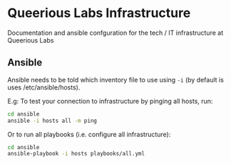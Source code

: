 # Queerious Labs Infrastructure

Documentation and ansible confguration for the tech / IT infrastructure
at Queerious Labs

## Ansible

Ansible needs to be told which inventory file to use using `-i` (by default is uses /etc/ansible/hosts).

E.g: To test your connection to infrastructure by pinging all hosts, run:

```bash
cd ansible
ansible -i hosts all -m ping
```

Or to run all playbooks (i.e. configure all infrastructure):

```bash
cd ansible
ansible-playbook -i hosts playbooks/all.yml
```